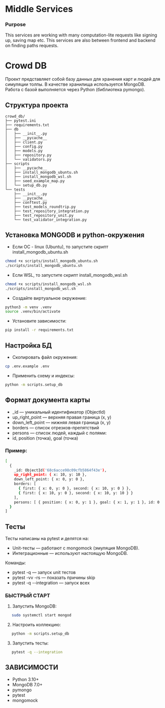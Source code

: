 # Middle Services

### Purpose
This services are working with many computation-lite requests like signing up, saving map etc. This services are also between frontend and backend on finding paths requests.

# Crowd DB
Проект представляет собой базу данных для хранения карт и людей для симуляции толпы.
В качестве хранилища используется MongoDB. Работа с базой выполняется через Python (библиотека pymongo).

## Структура проекта
```
crowd_db/
├── pytest.ini
├── requirements.txt
├── db
│   ├── __init__.py
│   ├── __pycache__
│   ├── client.py
│   ├── config.py
│   ├── models.py
│   ├── repository.py     
│   └── validators.py
├── scripts
│   ├── __pycache__
│   ├── install_mongodb_ubuntu.sh
│   ├── install_mongodb_wsl.sh
│   ├── seed_example_map.py
│   └── setup_db.py
└── tests
    ├── __init__.py
    ├── __pycache__
    ├── conftest.py
    ├── test_models_roundtrip.py
    ├── test_repository_integration.py
    ├── test_repository_unit.py
    └── test_validator_integration.py
```
## Установка MONGODB и python-окружения

- Если ОС - linux (Ubuntu), то запустите скрипт install_mongodb_ubuntu.sh

```bash 
chmod +x scripts/install_mongodb_ubuntu.sh 
./scripts/install_mongodb_ubuntu.sh 
``` 

- Если WSL, то запустите скрипт install_mongodb_wsl.sh

```bash 
chmod +x scripts/install_mongodb_wsl.sh
./scripts/install_mongodb_wsl.sh
```
    
- Создайте виртуальное окружение:

```bash
python3 -m venv .venv
source .venv/bin/activate
```

- Установите зависимости:
```bash
pip install -r requirements.txt
```

## Настройка БД

- Скопировать файл окружения:
```bash
cp .env.example .env
```

- Применить схему и индексы:
```bash
python -m scripts.setup_db
```

## Формат документа карты

- _id — уникальный идентификатор (ObjectId)
- up_right_point — верхняя правая граница (x, y)
- down_left_point — нижняя левая граница (x, y)
- borders — список отрезков-препятствий
- persons — список людей, каждый с полями:
- id, position (точка), goal (точка)

### Пример:

```bash 
[
  {
    _id: ObjectId('68c6acce98c09cfb5864f43e'),
    up_right_point: { x: 10, y: 10 },
    down_left_point: { x: 0, y: 0 },
    borders: [
      { first: { x: 0, y: 0 }, second: { x: 10, y: 0 } },
      { first: { x: 10, y: 0 }, second: { x: 10, y: 10 } }
    ],
    persons: [ { position: { x: 0, y: 1 }, goal: { x: 1, y: 1 }, id: 0 } ]
  }
] 
```

## Тесты

Тесты написаны на pytest и делятся на:
- Unit-тесты — работают с mongomock (эмуляция MongoDB).
- Интеграционные — используют настоящую MongoDB.

Команды:
- pytest -q — запуск unit тестов
- pytest -vv -rs — показать причины skip
- pytest -q --integration — запуск всех

### БЫСТРЫЙ СТАРТ

1. Запустить MongoDB:
```bash
   sudo systemctl start mongod
```
2. Настроить коллекцию:
```bash
   python -m scripts.setup_db
```
3. Запустить тесты:
```bash
   pytest -q --integration
```
## ЗАВИСИМОСТИ

- Python 3.10+
- MongoDB 7.0+
- pymongo
- pytest
- mongomock
